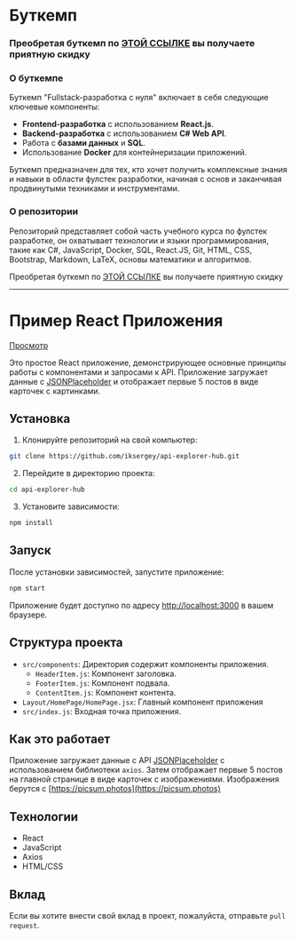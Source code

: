 # Буткемп

### Преобретая буткемп по [ЭТОЙ ССЫЛКЕ](https://stepik.org/a/197191/pay?promo=51f2e70c7ce4b640&utm_source=github.com&utm_medium=react_quick_start&utm_campaign=narodny_course&utm_term=first) вы получаете приятную скидку

### О буткемпе

Буткемп "Fullstack-разработка с нуля" включает в себя следующие ключевые компоненты:

- **Frontend-разработка** с использованием **React.js**.
- **Backend-разработка** с использованием **C# Web API**.
- Работа с **базами данных** и **SQL**.
- Использование **Docker** для контейнеризации приложений.

Буткемп предназначен для тех, кто хочет получить комплексные знания и навыки в области фулстек разработки, начиная с основ и заканчивая продвинутыми техниками и инструментами.

### О репозитории

Репозиторий представляет собой часть учебного курса по фулстек разработке, он охватывает технологии и языки программирования, такие как C#, JavaScript, Docker, SQL, React.JS, Git, HTML, CSS, Bootstrap, Markdown, LaTeX, основы математики и алгоритмов.

Преобретая буткемп по [ЭТОЙ ССЫЛКЕ](https://stepik.org/a/197191/pay?promo=51f2e70c7ce4b640&utm_source=github.com&utm_medium=react_quick_start&utm_campaign=narodny_course&utm_term=second) вы получаете приятную скидку

---

# Пример React Приложения

[Просмотр](https://iksergey.github.io/react-quick-start/build)

Это простое React приложение, демонстрирующее основные принципы работы с компонентами и запросами к API. Приложение загружает данные с [JSONPlaceholder](https://jsonplaceholder.typicode.com/posts) и отображает первые 5 постов в виде карточек с картинками.

## Установка

1. Клонируйте репозиторий на свой компьютер:

```bash
git clone https://github.com/iksergey/api-explorer-hub.git
```

2. Перейдите в директорию проекта:

```bash
cd api-explorer-hub
```

3. Установите зависимости:

```bash
npm install
```

## Запуск

После установки зависимостей, запустите приложение:

```bash
npm start
```

Приложение будет доступно по адресу [http://localhost:3000](http://localhost:3000) в вашем браузере.

## Структура проекта

- `src/components`: Директория содержит компоненты приложения.
  - `HeaderItem.js`: Компонент заголовка.
  - `FooterItem.js`: Компонент подвала.
  - `ContentItem.js`: Компонент контента.
- `Layout/HomePage/HomePage.jsx`: Главный компонент приложения 
- `src/index.js`: Входная точка приложения.

## Как это работает

Приложение загружает данные с API [JSONPlaceholder](https://jsonplaceholder.typicode.com/posts) с использованием библиотеки `axios`. Затем отображает первые 5 постов на главной странице в виде карточек с изображениями. Изображения берутся с [https://picsum.photos](https://picsum.photos)

## Технологии

- React
- JavaScript
- Axios
- HTML/CSS

## Вклад

Если вы хотите внести свой вклад в проект, пожалуйста, отправьте `pull request`.
